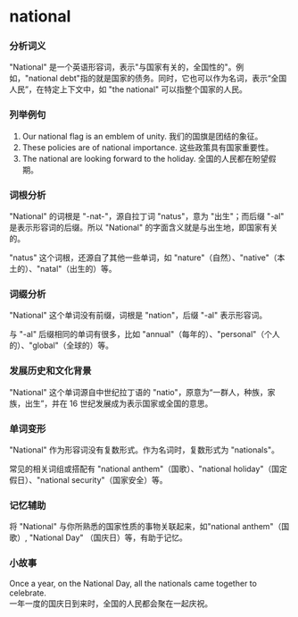 # national

### 分析词义

  

"National" 是一个英语形容词，表示"与国家有关的，全国性的"。例如，"national debt"指的就是国家的债务。同时，它也可以作为名词，表示“全国人民”，在特定上下文中，如 "the national" 可以指整个国家的人民。

  

### 列举例句

  

1.  Our national flag is an emblem of unity. 我们的国旗是团结的象征。
2.  These policies are of national importance. 这些政策具有国家重要性。
3.  The national are looking forward to the holiday. 全国的人民都在盼望假期。

  

### 词根分析

  

"National" 的词根是 "-nat-"，源自拉丁词 "natus"，意为 "出生"；而后缀 "-al" 是表示形容词的后缀。所以 "National" 的字面含义就是与出生地，即国家有关的。

  

"natus" 这个词根，还源自了其他一些单词，如 "nature"（自然）、"native"（本土的）、"natal"（出生的）等。

  

### 词缀分析

  

"National" 这个单词没有前缀，词根是 "nation"，后缀 "-al" 表示形容词。

  

与 "-al" 后缀相同的单词有很多，比如 "annual"（每年的）、"personal"（个人的）、"global"（全球的）等。

  

### 发展历史和文化背景

  

"National" 这个单词源自中世纪拉丁语的 "natio"，原意为“一群人，种族，家族，出生”，并在 16 世纪发展成为表示国家或全国的意思。

  

### 单词变形

  

"National" 作为形容词没有复数形式。作为名词时，复数形式为 "nationals"。

  

常见的相关词组或搭配有 "national anthem"（国歌）、"national holiday"（国定假日）、"national security"（国家安全）等。

  

### 记忆辅助

  

将 "National" 与你所熟悉的国家性质的事物关联起来，如"national anthem"（国歌）, "National Day" （国庆日）等，有助于记忆。

  

### 小故事

  

Once a year, on the National Day, all the nationals came together to celebrate.  
一年一度的国庆日到来时，全国的人民都会聚在一起庆祝。
